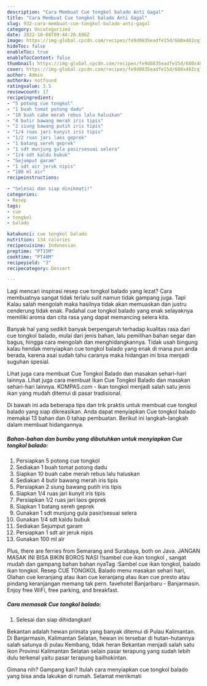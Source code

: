 ```yaml
---
description: "Cara Membuat Cue tongkol balado Anti Gagal"
title: "Cara Membuat Cue tongkol balado Anti Gagal"
slug: 932-cara-membuat-cue-tongkol-balado-anti-gagal
category: Uncategorized
date: 2022-10-08T09:44:20.696Z
image: https://img-global.cpcdn.com/recipes/fe9d0835eadfe15d/680x482cq70/cue-tongkol-balado-foto-resep-utama.jpg
hideToc: false
enableToc: true
enableTocContent: false
thumbnail: https://img-global.cpcdn.com/recipes/fe9d0835eadfe15d/680x482cq70/cue-tongkol-balado-foto-resep-utama.jpg
cover: https://img-global.cpcdn.com/recipes/fe9d0835eadfe15d/680x482cq70/cue-tongkol-balado-foto-resep-utama.jpg
author: Admin
authorAv: notfound
ratingvalue: 3.5
reviewcount: 17
recipeingredient:
- "5 potong cue tongkol"
- "1 buah tomat potong dadu"
- "10 buah cabe merah rebus lalu haluskan"
- "4 butir bawang merah iris tipis"
- "2 siung bawang putih iris tipis"
- "1/4 ruas jari kunyit iris tipis"
- "1/2 ruas jari laos geprek"
- "1 batang sereh geprek"
- "1 sdt munjung gula pasirsesuai selera"
- "1/4 sdt kaldu bubuk"
- "Sejumput garam"
- "1 sdt air jeruk nipis"
- "100 ml air"
recipeinstructions:

- "Selesai dan siap dinikmati!"
categories:
- Resep
tags:
- cue
- tongkol
- balado

katakunci: cue tongkol balado 
nutrition: 134 calories
recipecuisine: Indonesian
preptime: "PT15M"
cooktime: "PT40M"
recipeyield: "3"
recipecategory: Dessert

---
```



Lagi mencari inspirasi resep cue tongkol balado yang lezat? Cara membuatnya sangat tidak terlalu sulit namun tidak gampang juga. Tapi Kalau salah mengolah maka hasilnya tidak akan memuaskan dan justru cenderung tidak enak. Padahal cue tongkol balado yang enak selayaknya memiliki aroma dan cita rasa yang dapat memancing selera kita.


Banyak hal yang sedikit banyak berpengaruh terhadap kualitas rasa dari cue tongkol balado, mulai dari jenis bahan, lalu pemilihan bahan segar dan bagus, hingga cara mengolah dan menghidangkannya. Tidak usah bingung kalau hendak menyiapkan cue tongkol balado yang enak di mana pun anda berada, karena asal sudah tahu caranya maka hidangan ini bisa menjadi suguhan spesial.

Lihat juga cara membuat Cue Tongkol Balado dan masakan sehari-hari lainnya. Lihat juga cara membuat Ikan Cue Tongkol Balado dan masakan sehari-hari lainnya. KOMPAS.com - Ikan tongkol menjadi salah satu jenis ikan yang mudah ditemui di pasar tradisional.


Di bawah ini ada beberapa tips dan trik praktis untuk membuat cue tongkol balado yang siap dikreasikan. Anda dapat menyiapkan Cue tongkol balado memakai 13 bahan dan 0 tahap pembuatan. Berikut ini langkah-langkah dalam membuat hidangannya.

<!--inarticleads1-->

##### Bahan-bahan dan bumbu yang dibutuhkan untuk menyiapkan Cue tongkol balado:

1. Persiapkan 5 potong cue tongkol
1. Sediakan 1 buah tomat potong dadu
1. Siapkan 10 buah cabe merah rebus lalu haluskan
1. Sediakan 4 butir bawang merah iris tipis
1. Persiapkan 2 siung bawang putih iris tipis
1. Siapkan 1/4 ruas jari kunyit iris tipis
1. Persiapkan 1/2 ruas jari laos geprek
1. Siapkan 1 batang sereh geprek
1. Gunakan 1 sdt munjung gula pasir/sesuai selera
1. Gunakan 1/4 sdt kaldu bubuk
1. Sediakan Sejumput garam
1. Persiapkan 1 sdt air jeruk nipis
1. Gunakan 100 ml air


Plus, there are ferries from Semarang and Surabaya, both on Java. JANGAN MASAK INI BISA BIKIN BOROS NASI !!sambel cue ikan tongkol , sangat mudah dan gampang bahan bahan nyaTag :Sambel cue ikan tongkol, balado ikan tongkol. Resep CUE TONGKOL Balado menu masakan sehari hari, Olahan cue keranjang atau ikan cue keranjang atau ikan cue presto atau pindang keranjangan memang tak pern. favehotel Banjarbaru - Banjarmasin. Enjoy free WiFi, free parking, and breakfast. 

<!--inarticleads2-->

##### Cara memasak Cue tongkol balado:


1. Selesai dan siap dihidangkan!

Bekantan adalah hewan primata yang banyak ditemui di Pulau Kalimantan. Di Banjarmasin, Kalimantan Selatan, hewan ini tersebar di hutan-hutannya salah satunya di pulau Kembang, tidak heran Bekantan menjadi salah satu ikon Provinsi Kalimantan Selatan selain pasar terapung yang sudah lebih dulu terkenal yaitu pasar terapung bailhokintan. 

Gimana nih? Gampang kan? Itulah cara menyiapkan cue tongkol balado yang bisa anda lakukan di rumah. Selamat menikmati
